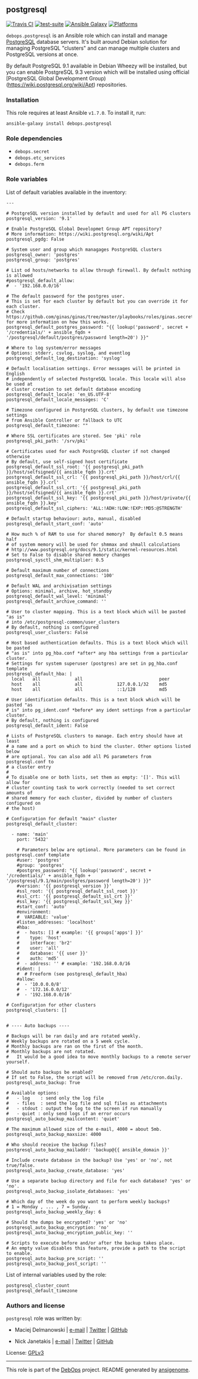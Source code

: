 ## postgresql

[![Travis CI](https://secure.travis-ci.org/debops/ansible-postgresql.png)](http://travis-ci.org/debops/ansible-postgresql) [![test-suite](http://img.shields.io/badge/test--suite-ansible--postgresql-blue.svg)](https://github.com/debops/test-suite/tree/master/ansible-postgresql/) [![Ansible Galaxy](http://img.shields.io/badge/galaxy-debops.postgresql-660198.svg)](https://galaxy.ansible.com/list#/roles/1590) [![Platforms](http://img.shields.io/badge/platforms-debian%20|%20ubuntu-lightgrey.svg)](#)

`debops.postgresql` is an Ansible role which can install and manage
[PostgreSQL](http://postgresql.org/) database servers. It's built around
Debian solution for managing PostgreSQL "clusters" and can manage multiple
clusters and PostgreSQL versions at once.

By default PostgreSQL 9.1 available in Debian Wheezy will be installed, but
you can enable PostgreSQL 9.3 version which will be installed using
official [PostgreSQL Global Development Group)(https://wiki.postgresql.org/wiki/Apt)
repositories.


### Installation

This role requires at least Ansible `v1.7.0`. To install it, run:

    ansible-galaxy install debops.postgresql



### Role dependencies

- `debops.secret`
- `debops.etc_services`
- `debops.ferm`



### Role variables

List of default variables available in the inventory:

    ---
    
    # PostgreSQL version installed by default and used for all PG clusters
    postgresql_version: '9.1'
    
    # Enable PostgreSQL Global Developmet Group APT repository?
    # More information: https://wiki.postgresql.org/wiki/Apt
    postgresql_pgdg: False
    
    # System user and group which managages PostgreSQL clusters
    postgresql_owner: 'postgres'
    postgresql_group: 'postgres'
    
    # List od hosts/networks to allow through firewall. By default nothing is allowed
    #postgresql_default_allow:
    #  - '192.168.0.0/16'
    
    # The default password for the postgres user.
    # This is set for each cluster by default but you can override it for each cluster.
    # Check https://github.com/ginas/ginas/tree/master/playbooks/roles/ginas.secret for more information on how this works.
    postgresql_default_postgres_password: "{{ lookup('password', secret + '/credentials/' + ansible_fqdn + '/postgresql/default/postgres/password length=20') }}"
    
    # Where to log system/error messages
    # Options: stderr, csvlog, syslog, and eventlog
    postgresql_default_log_destination: 'syslog'
    
    # Default localisation settings. Error messages will be printed in English
    # independently of selected PostgreSQL locale. This locale will also be used at
    # cluster creation to set default database encoding
    postgresql_default_locale: 'en_US.UTF-8'
    postgresql_default_locale_messages: 'C'
    
    # Timezone configured in PostgreSQL clusters, by default use timezone settings
    # from Ansible Controller or fallback to UTC
    postgresql_default_timezone: ""
    
    # Where SSL certificates are stored. See 'pki' role
    postgresql_pki_path: '/srv/pki'
    
    # Certificates used for each PostgreSQL cluster if not changed otherwise
    # By default, use self-signed host certificate
    postgresql_default_ssl_root: '{{ postgresql_pki_path }}/host/selfsigned/{{ ansible_fqdn }}.crt'
    postgresql_default_ssl_crl: '{{ postgresql_pki_path }}/host/crl/{{ ansible_fqdn }}.crl'
    postgresql_default_ssl_crt: '{{ postgresql_pki_path }}/host/selfsigned/{{ ansible_fqdn }}.crt'
    postgresql_default_ssl_key: '{{ postgresql_pki_path }}/host/private/{{ ansible_fqdn }}.key'
    postgresql_default_ssl_ciphers: 'ALL:!ADH:!LOW:!EXP:!MD5:@STRENGTH'
    
    # Default startup behaviour: auto, manual, disabled
    postgresql_default_start_conf: 'auto'
    
    # How much % of RAM to use for shared memory?  By default 0.5 means half
    # of system memory will be used for shmmax and shmall calculations
    # http://www.postgresql.org/docs/9.1/static/kernel-resources.html
    # Set to False to disable shared memory changes
    postgresql_sysctl_shm_multiplier: 0.5
    
    # Default maximum number of connections
    postgresql_default_max_connections: '100'
    
    # Default WAL and archivisation settings
    # Options: minimal, archive, hot_standby
    postgresql_default_wal_level: 'minimal'
    postgresql_default_archive_command: ''
    
    # User to cluster mapping. This is a text block which will be pasted "as is"
    # into /etc/postgresql-common/user_clusters
    # By default, nothing is configured
    postgresql_user_clusters: False
    
    # Host based authentication defaults. This is a text block which will be pasted
    # "as is" into pg_hba.conf *after* any hba settings from a particular cluster.
    # Settings for system superuser (postgres) are set in pg_hba.conf template
    postgresql_default_hba: |
      local   all             all                             peer
      host    all             all             127.0.0.1/32    md5
      host    all             all             ::1/128         md5
    
    # User identification defaults. This is a text block which will be pasted "as
    # is" into pg_ident.conf *before* any ident settings from a particular cluster.
    # By default, nothing is configured
    postgresql_default_ident: False
    
    # Lists of PostgreSQL clusters to manage. Each entry should have at least
    # a name and a port on which to bind the cluster. Other options listed below
    # are optional. You can also add all PG parameters from postgresql.conf to
    # a cluster entry
    #
    # To disable one or both lists, set them as empty: '[]'. This will allow for
    # cluster counting task to work correctly (needed to set correct amounts of
    # shared memory for each cluster, divided by number of clusters configured on
    # the host)
    
    # Configuration for default "main" cluster
    postgresql_default_cluster:
    
      - name: 'main'
        port: '5432'
    
        # Parameters below are optional. More parameters can be found in postgresql.conf template
        #user: 'postgres'
        #group: 'postgres'
        #postgres_password: "{{ lookup('password', secret + '/credentials/' + ansible_fqdn + '/postgresql/9.1/main/postgres/password length=20') }}"
        #version: '{{ postgresql_version }}'
        #ssl_root: '{{ postgresql_default_ssl_root }}'
        #ssl_crt: '{{ postgresql_default_ssl_crt }}'
        #ssl_key: '{{ postgresql_default_ssl_key }}'
        #start_conf: 'auto'
        #environment:
        #  VARIABLE: 'value'
        #listen_addresses: 'localhost'
        #hba:
        #  - hosts: [] # example: '{{ groups['apps'] }}'
        #    type: 'host'
        #    interface: 'br2'
        #    user: 'all'
        #    database: '{{ user }}'
        #    auth: 'md5'
        #  - address: '' # example: '192.168.0.0/16
        #ident: |
        #  # Freeform (see postgresql_default_hba)
        #allow:
        #  - '10.0.0.0/8'
        #  - '172.16.0.0/12'
        #  - '192.168.0.0/16'
    
    # Configuration for other clusters
    postgresql_clusters: []
    
    
    # ---- Auto backups ----
    
    # Backups will be ran daily and are rotated weekly.
    # Weekly backups are rotated on a 5 week cycle.
    # Monthly backups are ran on the first of the month.
    # Monthly backups are not rotated.
    #   It would be a good idea to move monthly backups to a remote server yourself.
    
    # Should auto backups be enabled?
    # If set to False, the script will be removed from /etc/cron.daily.
    postgresql_auto_backup: True
    
    # Available options:
    #   - log    : send only the log file
    #   - files  : send the log file and sql files as attachments
    #   - stdout : output the log to the screen if run manually
    #   - quiet : only send logs if an error occurs
    postgresql_auto_backup_mailcontent: 'quiet'
    
    # The maximum allowed size of the e-mail, 4000 = about 5mb.
    postgresql_auto_backup_maxsize: 4000
    
    # Who should receive the backup files?
    postgresql_auto_backup_mailaddr: 'backup@{{ ansible_domain }}'
    
    # Include create database in the backup? Use 'yes' or 'no', not true/false.
    postgresql_auto_backup_create_database: 'yes'
    
    # Use a separate backup directory and file for each database? 'yes' or 'no'.
    postgresql_auto_backup_isolate_databases: 'yes'
    
    # Which day of the week do you want to perform weekly backups?
    # 1 = Monday , ... , 7 = Sunday.
    postgresql_auto_backup_weekly_day: 6
    
    # Should the dumps be encrypted? 'yes' or 'no'
    postgresql_auto_backup_encryption: 'no'
    postgresql_auto_backup_encryption_public_key: ''
    
    # Scripts to execute before and/or after the backup takes place.
    # An empty value disables this feature, provide a path to the script to enable.
    postgresql_auto_backup_pre_script: ''
    postgresql_auto_backup_post_script: ''



List of internal variables used by the role:

    postgresql_cluster_count
    postgresql_default_timezone


### Authors and license

`postgresql` role was written by:

- Maciej Delmanowski | [e-mail](mailto:drybjed@gmail.com) | [Twitter](https://twitter.com/drybjed) | [GitHub](https://github.com/drybjed)

- Nick Janetakis | [e-mail](mailto:nick.janetakis@gmail.com) | [Twitter](https://twitter.com/nickjanetakis) | [GitHub](https://github.com/nickjj)

License: [GPLv3](https://tldrlegal.com/license/gnu-general-public-license-v3-(gpl-3))

***

This role is part of the [DebOps](http://debops.org/) project. README generated by [ansigenome](https://github.com/nickjj/ansigenome/).

